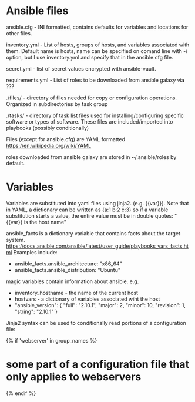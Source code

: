 # Ansible files

ansible.cfg - INI formatted, contains defaults for variables and locations for other files.

inventory.yml - List of hosts, groups of hosts, and variables associated with them. Default name is hosts, name can be specified on comand line with -i option, but I use inventory.yml and specify that in the ansible.cfg file.

secret.yml - list of secret values encrypted with ansible-vault.

requirements.yml - List of roles to be downloaded from ansible galaxy via ???

./files/ - directory of files needed for copy or configuration operations. Organized in subdirectories by task group

./tasks/ - directory of task list files used for installing/configuring specific software or types of software. These files are included/imported into playbooks (possibly conditionally)

Files (except for ansible.cfg) are YAML formatted <https://en.wikipedia.org/wiki/YAML>

roles downloaded from ansible galaxy are stored in ~/.ansible/roles by default.

# Variables

Variables are substituted into yaml files using jinja2. (e.g. {{var}}). Note that in YAML, a dictionary can be written as {a:1 b:2 c:3} so if a variable substitution starts a value, the entire value must be in double quotes: "{{var}} is the host name"

ansible_facts is a dictionary variable that contains facts about the target system. <https://docs.ansible.com/ansible/latest/user_guide/playbooks_vars_facts.html> Examples include:

* ansible_facts.ansible_architecture: "x86_64"
* ansible_facts.ansible_distribution: "Ubuntu"

magic variables contain information about ansible. e.g.

* inventory_hostname - the name of the current host
* hostvars - a dictionary of variables associated wiht the host
* "ansible_version": {
    "full": "2.10.1",
    "major": 2,
    "minor": 10,
    "revision": 1,
    "string": "2.10.1"
}


Jinja2 syntax can be used to conditionally read portions of a configuration file:

{% if 'webserver' in group_names %}
   # some part of a configuration file that only applies to webservers
{% endif %}

